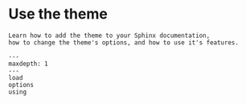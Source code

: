 # Use the theme

```{rst-class} lead
Learn how to add the theme to your Sphinx documentation,
how to change the theme's options, and how to use it's features.
```

```{toctree}
---
maxdepth: 1
---
load
options
using
```
